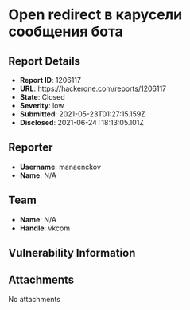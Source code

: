 # Open redirect в карусели сообщения бота

## Report Details
- **Report ID**: 1206117
- **URL**: https://hackerone.com/reports/1206117
- **State**: Closed
- **Severity**: low
- **Submitted**: 2021-05-23T01:27:15.159Z
- **Disclosed**: 2021-06-24T18:13:05.101Z

## Reporter
- **Username**: manaenckov
- **Name**: N/A

## Team
- **Name**: N/A
- **Handle**: vkcom

## Vulnerability Information


## Attachments
No attachments
